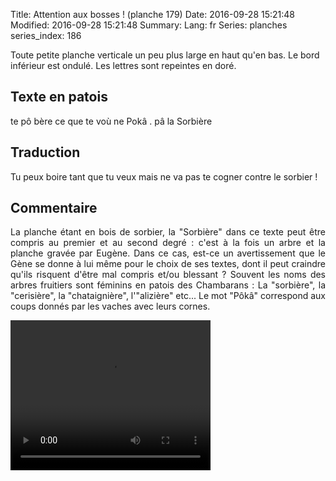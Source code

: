 Title: Attention aux bosses ! (planche 179)
Date: 2016-09-28 15:21:48
Modified: 2016-09-28 15:21:48
Summary: 
Lang: fr
Series: planches
series_index: 186

Toute petite planche verticale un peu plus large en haut qu'en bas. Le bord inférieur est ondulé. Les lettres sont repeintes en doré.

<figure class="image-block" style="float: right;">
  <img alt="" src="{static}/images/planche_179.png">
  <figcaption style="max-width: 503px"></figcaption>
</figure>

## Texte en patois
te pô bère ce que te voù ne Pokâ . pâ la Sorbière



## Traduction
Tu peux boire tant que tu veux mais ne va pas te cogner contre le sorbier !

## Commentaire
<p style="text-align:justify;">La planche étant en bois de sorbier, la "Sorbière" dans ce texte peut être compris au premier et au second degré : c'est à la fois un arbre et la planche gravée par Eugène. Dans ce cas, est-ce un avertissement que le Gène se donne à lui même pour le choix de ses textes, dont il peut craindre qu'ils risquent d'être mal compris et/ou blessant ?
Souvent les noms des arbres fruitiers sont féminins en patois des Chambarans :  La "sorbière", la "cerisière", la "chataignière", l'"alizière" etc...
Le mot "Pôkâ" correspond aux coups donnés par les vaches avec leurs cornes.</p>


<video width="320" height="240" controls>
  <source src="https://d1njpgd0ygatdn.cloudfront.net/video_179.mp4" type="video/mp4">
</video>
